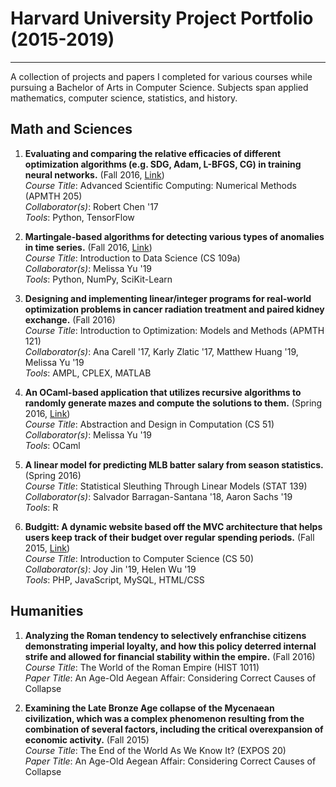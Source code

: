 # Harvard University Project Portfolio (2015-2019)
---
A collection of projects and papers I completed for various courses while pursuing a Bachelor of Arts in Computer Science.  Subjects span applied mathematics, computer science, statistics, and history.

## Math and Sciences

1. **Evaluating and comparing the relative efficacies of different optimization algorithms (e.g. SDG, Adam, L-BFGS, CG) in training neural networks.** (Fall 2016, [Link](https://github.com/robertsychen/AM205_Deep_Learning_Optimizers))  
*Course Title*: Advanced Scientific Computing: Numerical Methods (APMTH 205)   
*Collaborator(s)*: Robert Chen '17   
*Tools*: Python, TensorFlow

2. **Martingale-based algorithms for detecting various types of anomalies in time series.** (Fall 2016, [Link](https://github.com/al5250/cs109a_project))  
*Course Title*: Introduction to Data Science (CS 109a)   
*Collaborator(s)*: Melissa Yu '19   
*Tools*: Python, NumPy, SciKit-Learn  

3. **Designing and implementing linear/integer programs for real-world optimization problems in cancer radiation treatment and paired kidney exchange.** (Fall 2016)  
*Course Title*: Introduction to Optimization: Models and Methods (APMTH 121)   
*Collaborator(s)*: Ana Carell '17, Karly Zlatic '17, Matthew Huang '19, Melissa Yu '19   
*Tools*: AMPL, CPLEX, MATLAB  

4. **An OCaml-based application that utilizes recursive algorithms to randomly generate mazes and compute the solutions to them.** (Spring 2016, [Link](https://github.com/al5250/the-o-maze-ing-caml))  
*Course Title*: Abstraction and Design in Computation (CS 51)   
*Collaborator(s)*: Melissa Yu '19   
*Tools*: OCaml  

5. **A linear model for predicting MLB batter salary from season statistics.** (Spring 2016)  
*Course Title*: Statistical Sleuthing Through Linear Models (STAT 139)   
*Collaborator(s)*: Salvador Barragan-Santana '18, Aaron Sachs '19  
*Tools*: R  

6. **Budgitt: A dynamic website based off the MVC architecture that helps users keep track of their budget over regular spending periods.** (Fall 2015, [Link](https://github.com/al5250/budgitt))  
*Course Title*: Introduction to Computer Science (CS 50)   
*Collaborator(s)*: Joy Jin '19, Helen Wu '19  
*Tools*: PHP, JavaScript, MySQL, HTML/CSS  

## Humanities 

1. **Analyzing the Roman tendency to selectively enfranchise citizens demonstrating imperial loyalty, and how this policy deterred internal strife and allowed for financial stability within the empire.** (Fall 2016)  
*Course Title*: The World of the Roman Empire (HIST 1011)    
*Paper Title*: An Age-Old Aegean Affair: Considering Correct Causes of Collapse

2. **Examining the Late Bronze Age collapse of the Mycenaean civilization, which was a complex phenomenon resulting from the combination of several factors, including the critical overexpansion of economic activity.** (Fall 2015)  
*Course Title*: The End of the World As We Know It? (EXPOS 20)  
*Paper Title*: An Age-Old Aegean Affair: Considering Correct Causes of Collapse
